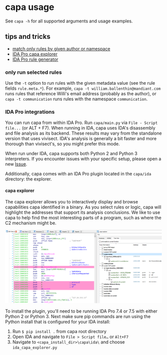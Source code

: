 # capa usage

See `capa -h` for all supported arguments and usage examples.

## tips and tricks

  - [match only rules by given author or namespace](#only-run-selected-rules)
  - [IDA Pro capa explorer](#capa-explorer)
  - [IDA Pro rule generator](#rule-generator)

### only run selected rules
Use the `-t` option to run rules with the given metadata value (see the rule fields `rule.meta.*`).
For example, `capa -t william.ballenthin@mandiant.com` runs rules that reference Willi's email address (probably as the author), or
`capa -t communication` runs rules with the namespace `communication`.

### IDA Pro integrations
You can run capa from within IDA Pro. Run `capa/main.py` via `File - Script file...` (or ALT + F7). 
When running in IDA, capa uses IDA's disassembly and file analysis as its backend. 
These results may vary from the standalone version that uses vivisect.
IDA's analysis is generally a bit faster and more thorough than vivisect's, so you might prefer this mode.

When run under IDA, capa supports both Python 2 and Python 3 interpreters.
If you encounter issues with your specific setup, please open a new [Issue](https://github.com/fireeye/capa/issues).

Additionally, capa comes with an IDA Pro plugin located in the `capa/ida` directory: the explorer.

#### capa explorer
The capa explorer allows you to interactively display and browse capabilities capa identified in a binary.
As you select rules or logic, capa will highlight the addresses that support its analysis conclusions.
We like to use capa to help find the most interesting parts of a program, such as where the C2 mechanism might be.

![capa explorer](img/capa_explorer.png)

To install the plugin, you'll need to be running IDA Pro 7.4 or 7.5 with either Python 2 or Python 3.
Next make sure pip commands are run using the Python install that is configured for your IDA install:

  1. Run `$ pip install .` from capa root directory
  2. Open IDA and navigate to `File > Script file…` or `Alt+F7`
  3. Navigate to `<capa_install_dir>\capa\ida\` and choose `ida_capa_explorer.py`
